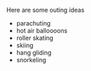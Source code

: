 Here are some outing ideas

* parachuting
* hot air balloooons
* roller skating
* skiing
* hang gliding
* snorkeling
